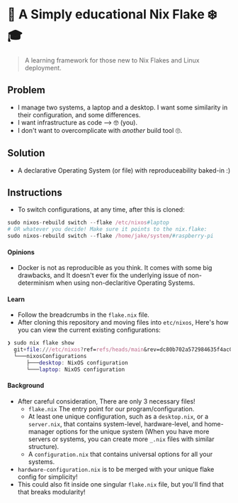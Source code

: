 # 🤗 A Simply educational Nix Flake ❄️ 🎓

> A learning framework for those new to Nix Flakes and Linux deployment.

## Problem
  - I manage two systems, a laptop and a desktop. I want some similarity in their configuration, and some differences.
  - I want infrastructure as code --> 🤓 (you).
  - I don't want to overcomplicate with *another* build tool 🙄.

## Solution
  - A declarative Operating System (or file) with reproduceability baked-in :)

## Instructions
  - To switch configurations, at any time, after this is cloned:
  ```nix
  sudo nixos-rebuild switch --flake /etc/nixos#laptop
  # OR whatever you decide! Make sure it points to the nix.flake:
  sudo nixos-rebuild switch --flake /home/jake/system/#raspberry-pi
  ```

#### Opinions
  - Docker is not as reproducible as you think. It comes with some big drawbacks, and It doesn't ever fix the underlying issue of non-determinism when using non-declaritive Operating Systems.

#### Learn
  - Follow the breadcrumbs in the `flake.nix` file.
  - After cloning this repository and moving files into `etc/nixos`, Here's how you can view the current existing configurations:
  ```nix
  ❯ sudo nix flake show                      
    git+file:///etc/nixos?ref=refs/heads/main&rev=dc80b702a572984635f4ac0cebf6b457c204ce4f
    └───nixosConfigurations
        ├───desktop: NixOS configuration
        └───laptop: NixOS configuration
  ```

#### Background
  - After careful consideration, There are only 3 necessary files!
    + `flake.nix` The entry point for our program/configuration.
    + At least one unique configuration, such as a `desktop.nix`, or a `server.nix`, that contains system-level, hardware-level, and home-manager options for the unique system (When you have more servers or systems, you can create more `_.nix` files with similar structure).
    + A `configuration.nix` that contains universal options for all your systems.
  - `hardware-configuration.nix` is to be merged with your unique flake config for simplicity!
  - This could also fit inside one singular `flake.nix` file, but you'll find that that breaks modularity!

